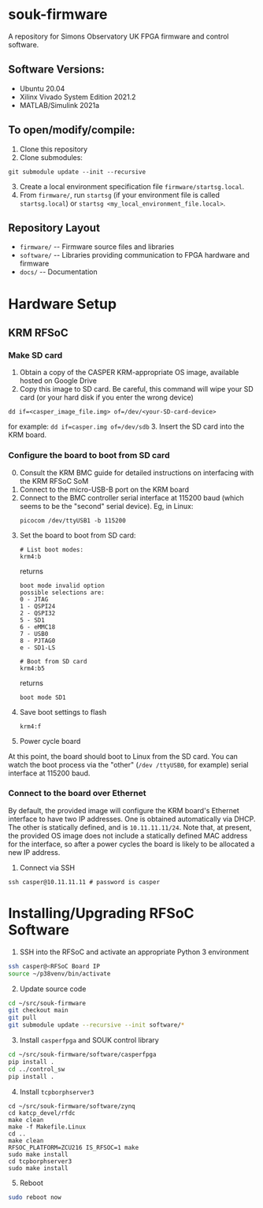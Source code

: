 # souk-firmware
A repository for Simons Observatory UK FPGA firmware and control software.

## Software Versions:
- Ubuntu 20.04
- Xilinx Vivado System Edition 2021.2
- MATLAB/Simulink 2021a

## To open/modify/compile:

1. Clone this repository
2. Clone submodules:
```
git submodule update --init --recursive
```
3. Create a local environment specification file `firmware/startsg.local`.
4. From `firmware/`, run `startsg` (if your environment file is called `startsg.local`) or `startsg <my_local_environment_file.local>`.

## Repository Layout

 - `firmware/` -- Firmware source files and libraries
 - `software/` -- Libraries providing communication to FPGA hardware and firmware
 - `docs/` -- Documentation

# Hardware Setup

## KRM RFSoC

### Make SD card

1. Obtain a copy of the CASPER KRM-appropriate OS image, available hosted on Google Drive
2. Copy this image to SD card. Be careful, this command will wipe your SD card (or your hard disk if you enter the wrong device)
```
dd if=<casper_image_file.img> of=/dev/<your-SD-card-device>
```
for example: `dd if=casper.img of=/dev/sdb`
3. Insert the SD card into the KRM board.

### Configure the board to boot from SD card

0. Consult the KRM BMC guide for detailed instructions on interfacing with the KRM RFSoC SoM
1. Connect to the micro-USB-B port on the KRM board
2. Connect to the BMC controller serial interface at 115200 baud (which seems to be the "second" serial device). Eg, in Linux:
   ```
   picocom /dev/ttyUSB1 -b 115200
   ```
3. Set the board to boot from SD card:
   ```
   # List boot modes:
   krm4:b
   ```
   returns
   ```
   boot mode invalid option
   possible selections are:
   0 - JTAG
   1 - QSPI24
   2 - QSPI32
   5 - SD1
   6 - eMMC18
   7 - USB0
   8 - PJTAG0
   e - SD1-LS
   ```
   ```
   # Boot from SD card
   krm4:b5
   ```
   returns
   ```
   boot mode SD1
   ```
4. Save boot settings to flash
   ```
   krm4:f
   ```
5. Power cycle board

At this point, the board should boot to Linux from the SD card. You can watch the boot process via the "other" (`/dev /ttyUSB0`, for example) serial interface at 115200 baud.

### Connect to the board over Ethernet

By default, the provided image will configure the KRM board's Ethernet interface to have two IP addresses. One is obtained automatically via DHCP. The other is statically defined, and is `10.11.11.11/24`. Note that, at present, the provided OS image does not include a statically defined MAC address for the interface, so after a power cycles the board is likely to be allocated a new IP address.

1. Connect via SSH
```
ssh casper@10.11.11.11 # password is casper
```

# Installing/Upgrading RFSoC Software

1. SSH into the RFSoC and activate an appropriate Python 3 environment
  ```bash
  ssh casper@<RFSoC Board IP
  source ~/p38venv/bin/activate
  ```

2. Update source code
  ```bash
  cd ~/src/souk-firmware
  git checkout main
  git pull
  git submodule update --recursive --init software/*
  ```

3. Install `casperfpga` and SOUK control library
  ```bash
  cd ~/src/souk-firmware/software/casperfpga
  pip install .
  cd ../control_sw
  pip install .
  ```

4. Install `tcpborphserver3`
  ```
  cd ~/src/souk-firmware/software/zynq
  cd katcp_devel/rfdc
  make clean
  make -f Makefile.Linux
  cd ..
  make clean 
  RFSOC_PLATFORM=ZCU216 IS_RFSOC=1 make
  sudo make install
  cd tcpborphserver3
  sudo make install
  ```

5. Reboot
  ```bash
  sudo reboot now
  ```

